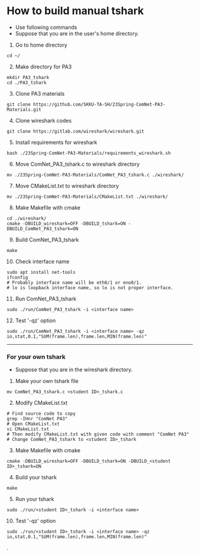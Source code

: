 # How to build manual tshark

* Use following commands
* Suppose that you are in the user's home directory.

1. Go to home directory
```
cd ~/
```
2. Make directory for PA3
```
mkdir PA3_tshark
cd ./PA3_tshark
```
3. Clone PA3 materials
```
git clone https://github.com/SKKU-TA-SH/23Spring-ComNet-PA3-Materials.git
```
4. Clone wireshark codes
```
git clone https://gitlab.com/wireshark/wireshark.git
```
5. Install requirements for wireshark
```
bash ./23Spring-ComNet-PA3-Materials/requirements_wireshark.sh
```
6. Move ComNet\_PA3\_tshark.c to wireshark directory
```
mv ./23Spring-ComNet-PA3-Materials/ComNet_PA3_tshark.c ./wireshark/
```
7. Move CMakeList.txt to wireshark directory
```
mv ./23Spring-ComNet-PA3-Materials/CMakeList.txt ./wireshark/
```
8. Make Makefile with cmake
```
cd ./wireshark/
cmake -DBUILD_wireshark=OFF -DBUILD_tshark=ON -DBUILD_ComNet_PA3_tshark=ON
```
9. Build ComNet\_PA3\_tshark
```
make
```
10. Check interface name
```
sudo apt install net-tools
ifconfig
# Probably interface name will be eth0/1 or eno0/1.
# lo is loopback interface name, so lo is not proper interface.
```
11. Run ComNet\_PA3\_tshark
```
sudo ./run/ComNet_PA3_tshark -i <interface name>
```
12. Test '-qz' option
```
sudo ./run/ComNet_PA3_tshark -i <interface name> -qz io,stat,0.1,"SUM(frame.len),frame.len,MIN(frame.len)"
```
---
### For your own tshark

* Suppose that you are in the wireshark directory.

1. Make your own tshark file
```
mv ComNet_PA3_tshark.c <student ID>_tshark.c
```
2. Modify CMakeList.txt
```
# Find source code to copy
grep -IHnr "ComNet PA3"
# Open CMakeList.txt
vi CMakeList.txt
# Then modify CMakeList.txt with given code with comment "ComNet PA3"
# Change ComNet_PA3_tshark to <student ID>_tshark
```
3. Make Makefile with cmake
```
cmake -DBUILD_wireshark=OFF -DBUILD_tshark=ON -DBUILD_<student ID>_tshark=ON
```
4. Build your tshark
```
make
```
5. Run your tshark
```
sudo ./run/<student ID>_tshark -i <interface name>
```
10. Test '-qz' option
```
sudo ./run/<student ID>_tshark -i <interface name> -qz io,stat,0.1,"SUM(frame.len),frame.len,MIN(frame.len)"
```
. 
